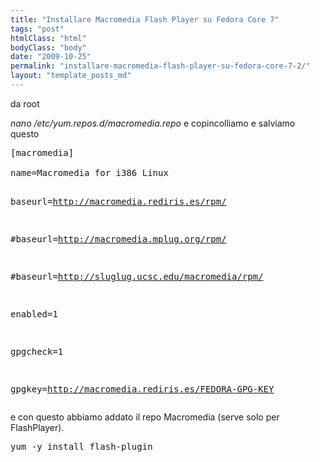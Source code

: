 ```yaml
---
title: "Installare Macromedia Flash Player su Fedora Core 7"
tags: "post"
htmlClass: "html"
bodyClass: "body"
date: "2009-10-25"
permalink: "installare-macromedia-flash-player-su-fedora-core-7-2/"
layout: "template_posts_md"
---
```

<p>da root</p>
<p><em>nano /etc/yum.repos.d/macromedia.repo </em>e copincolliamo e salviamo questo</p>
<pre>[macromedia]
<div>
name=Macromedia for i386 Linux

baseurl=http://macromedia.rediris.es/rpm/

#baseurl=http://macromedia.mplug.org/rpm/

#baseurl=http://sluglug.ucsc.edu/macromedia/rpm/

enabled=1

gpgcheck=1

gpgkey=http://macromedia.rediris.es/FEDORA-GPG-KEY</div></pre>
<p>e con questo abbiamo addato il repo Macromedia (serve solo per FlashPlayer).</p>
<pre>yum -y install flash-plugin</pre>
